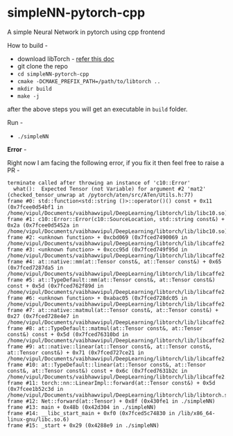 # simpleNN-pytorch-cpp
A simple Neural Network in pytorch using cpp frontend

How to build - 

- download libTorch - [refer this doc](https://pytorch.org/cppdocs/installing.html)
- git clone the repo
- `cd simpleNN-pytorch-cpp` 
- `cmake -DCMAKE_PREFIX_PATH=/path/to/libtorch ..`
- `mkdir build`
- `make -j`

after the above steps you will get an executable in `build` folder.

Run - 

- `./simpleNN`

**Error** - 

Right now I am facing the following error, if you fix it then feel free to raise a PR - 

```
terminate called after throwing an instance of 'c10::Error'
  what():  Expected Tensor (not Variable) for argument #2 'mat2' (checked_tensor_unwrap at /pytorch/aten/src/ATen/Utils.h:77)
frame #0: std::function<std::string ()>::operator()() const + 0x11 (0x7fcee0d54bf1 in /home/vipul/Documents/vaibhawvipul/DeepLearning/libtorch/lib/libc10.so)
frame #1: c10::Error::Error(c10::SourceLocation, std::string const&) + 0x2a (0x7fcee0d5452a in /home/vipul/Documents/vaibhawvipul/DeepLearning/libtorch/lib/libc10.so)
frame #2: <unknown function> + 0xcbd069 (0x7fced7490069 in /home/vipul/Documents/vaibhawvipul/DeepLearning/libtorch/lib/libcaffe2.so)
frame #3: <unknown function> + 0xccc95d (0x7fced749f95d in /home/vipul/Documents/vaibhawvipul/DeepLearning/libtorch/lib/libcaffe2.so)
frame #4: at::native::mm(at::Tensor const&, at::Tensor const&) + 0x65 (0x7fced7287da5 in /home/vipul/Documents/vaibhawvipul/DeepLearning/libtorch/lib/libcaffe2.so)
frame #5: at::TypeDefault::mm(at::Tensor const&, at::Tensor const&) const + 0x5d (0x7fced762f89d in /home/vipul/Documents/vaibhawvipul/DeepLearning/libtorch/lib/libcaffe2.so)
frame #6: <unknown function> + 0xabac05 (0x7fced728dc05 in /home/vipul/Documents/vaibhawvipul/DeepLearning/libtorch/lib/libcaffe2.so)
frame #7: at::native::matmul(at::Tensor const&, at::Tensor const&) + 0x27 (0x7fced728e4e7 in /home/vipul/Documents/vaibhawvipul/DeepLearning/libtorch/lib/libcaffe2.so)
frame #8: at::TypeDefault::matmul(at::Tensor const&, at::Tensor const&) const + 0x5d (0x7fced76310bd in /home/vipul/Documents/vaibhawvipul/DeepLearning/libtorch/lib/libcaffe2.so)
frame #9: at::native::linear(at::Tensor const&, at::Tensor const&, at::Tensor const&) + 0x71 (0x7fced727ce21 in /home/vipul/Documents/vaibhawvipul/DeepLearning/libtorch/lib/libcaffe2.so)
frame #10: at::TypeDefault::linear(at::Tensor const&, at::Tensor const&, at::Tensor const&) const + 0x6c (0x7fced7631b2c in /home/vipul/Documents/vaibhawvipul/DeepLearning/libtorch/lib/libcaffe2.so)
frame #11: torch::nn::LinearImpl::forward(at::Tensor const&) + 0x5d (0x7fcee1b52c3d in /home/vipul/Documents/vaibhawvipul/DeepLearning/libtorch/lib/libtorch.so.1)
frame #12: Net::forward(at::Tensor) + 0x8f (0x430fe1 in ./simpleNN)
frame #13: main + 0x48b (0x42d304 in ./simpleNN)
frame #14: __libc_start_main + 0xf0 (0x7fced5c74830 in /lib/x86_64-linux-gnu/libc.so.6)
frame #15: _start + 0x29 (0x4288e9 in ./simpleNN)


```

